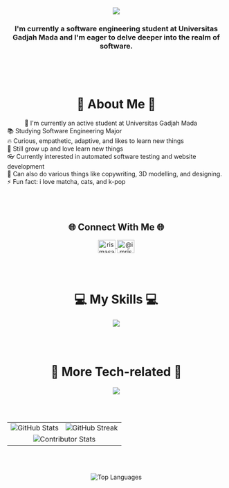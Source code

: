<h1 align="center">
    <img src="https://readme-typing-svg.herokuapp.com?font=Fira+Code&pause=1000&color=F74CDB&random=false&width=400&lines=Hi+There!!;+I'm+Risma;" />
</h1>

<h3 align="center"> I'm currently a software engineering student at Universitas Gadjah Mada and I'm eager to delve deeper into the realm of software.</h3>

<br>
<br>
<br>


<h1 align="center">💫 About Me 💫</h1>
<p style="text-indent: 40px">
  🔭 I'm currently an active student at Universitas Gadjah Mada<br>
  📚 Studying Software Engineering Major<br>
  🔥 Curious, empathetic, adaptive, and likes to learn new things <br>
  🌱 Still grow up and love learn new things<br>👓 Currently interested in automated software testing and website development<br>
  🤝 Can also do various things like copywriting, 3D modelling, and designing. <br>
  ⚡ Fun fact: i love matcha, cats, and k-pop </p>

<br>
<br>

<div align="center">
    <h2>🌐 Connect With Me 🌐</h2>
    <p>
        <a href="https://www.linkedin.com/in/rismasaputri/" target="blank">
            <img align="center" src="https://raw.githubusercontent.com/rahuldkjain/github-profile-readme-generator/master/src/images/icons/Social/linked-in-alt.svg" alt="rismasaputri" height="30" width="40" />
        </a>
        <a href="https://www.instagram.com/imrismaa" target="blank">
            <img align="center" src="https://raw.githubusercontent.com/rahuldkjain/github-profile-readme-generator/master/src/images/icons/Social/instagram.svg" alt="@imrismaa" height="30" width="40" />
        </a>
    </p>
</div>

<br>
<br>


<div align="center">
    <h1>💻 My Skills 💻</h1>
  <p align="center">
  <a href="https://skillicons.dev">
    <img src="https://skillicons.dev/icons?i=androidstudio,bootstrap,css,firebase,html,java,js,kotlin,laravel,mysql,php,py,selenium&perline=7" />
  </a>
</p>
</div>

<br>
<br>

<div align="center">
    <h1>🚀 More Tech-related 🚀</h1>
  <p align="center">
  <a href="https://skillicons.dev">
    <img src="https://skillicons.dev/icons?i=ai,blender,discord,figma,git,github,idea,vscode&perline=8" />
  </a>
</p>
</div>

<br>
<br>

<table style="border: none;">
  <tr style="border: none;">
    <td style="border: none;"><img src="https://github-readme-stats.vercel.app/api?username=imrismaa&theme=radical&show_icons=true&hide_border=false&count_private=true" alt="GitHub Stats" /></td>
    <td style="border: none;"><img src="https://github-readme-streak-stats.herokuapp.com/?user=imrismaa&theme=radical&hide_border=false" alt="GitHub Streak" /></td>
  </tr>
  <tr style="border: none;">
    <td colspan="2" align="center" style="border: none;"><img src="https://github-contributor-stats.vercel.app/api?username=imrismaa&limit=5&theme=radical&show_icons=true&hide_border=false&combine_all_yearly_contributions=true" alt="Contributor Stats" /></td>
  </tr>
  </tr>
</table>

<br>
<br>


<p align="center""><img src="https://github-readme-stats.vercel.app/api/top-langs/?username=imrismaa&theme=radical&show_icons=true&hide_border=false&layout=compact" alt="Top Languages" /></p>
